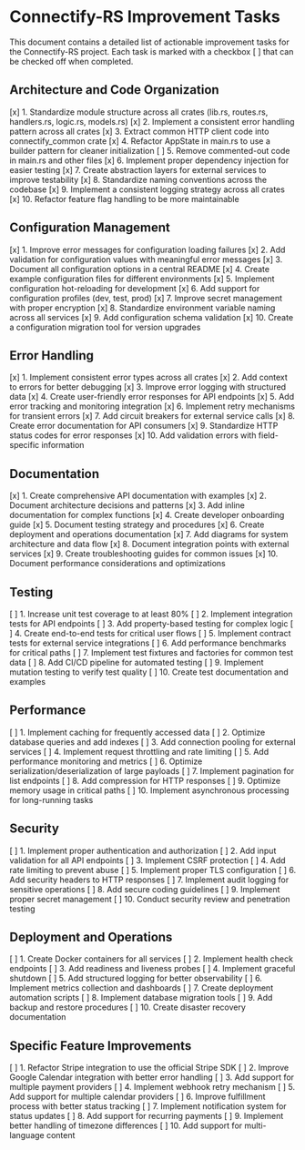 # Connectify-RS Improvement Tasks

This document contains a detailed list of actionable improvement tasks for the Connectify-RS project. Each task is marked with a checkbox [ ] that can be checked off when completed.

## Architecture and Code Organization

[x] 1. Standardize module structure across all crates (lib.rs, routes.rs, handlers.rs, logic.rs, models.rs)
[x] 2. Implement a consistent error handling pattern across all crates
[x] 3. Extract common HTTP client code into connectify_common crate
[x] 4. Refactor AppState in main.rs to use a builder pattern for cleaner initialization
[ ] 5. Remove commented-out code in main.rs and other files
[x] 6. Implement proper dependency injection for easier testing
[x] 7. Create abstraction layers for external services to improve testability
[x] 8. Standardize naming conventions across the codebase
[x] 9. Implement a consistent logging strategy across all crates
[x] 10. Refactor feature flag handling to be more maintainable

## Configuration Management

[x] 1. Improve error messages for configuration loading failures
[x] 2. Add validation for configuration values with meaningful error messages
[x] 3. Document all configuration options in a central README
[x] 4. Create example configuration files for different environments
[x] 5. Implement configuration hot-reloading for development
[x] 6. Add support for configuration profiles (dev, test, prod)
[x] 7. Improve secret management with proper encryption
[x] 8. Standardize environment variable naming across all services
[x] 9. Add configuration schema validation
[x] 10. Create a configuration migration tool for version upgrades

## Error Handling

[x] 1. Implement consistent error types across all crates
[x] 2. Add context to errors for better debugging
[x] 3. Improve error logging with structured data
[x] 4. Create user-friendly error responses for API endpoints
[x] 5. Add error tracking and monitoring integration
[x] 6. Implement retry mechanisms for transient errors
[x] 7. Add circuit breakers for external service calls
[x] 8. Create error documentation for API consumers
[x] 9. Standardize HTTP status codes for error responses
[x] 10. Add validation errors with field-specific information

## Documentation

[x] 1. Create comprehensive API documentation with examples
[x] 2. Document architecture decisions and patterns
[x] 3. Add inline documentation for complex functions
[x] 4. Create developer onboarding guide
[x] 5. Document testing strategy and procedures
[x] 6. Create deployment and operations documentation
[x] 7. Add diagrams for system architecture and data flow
[x] 8. Document integration points with external services
[x] 9. Create troubleshooting guides for common issues
[x] 10. Document performance considerations and optimizations

## Testing

[ ] 1. Increase unit test coverage to at least 80%
[ ] 2. Implement integration tests for API endpoints
[ ] 3. Add property-based testing for complex logic
[ ] 4. Create end-to-end tests for critical user flows
[ ] 5. Implement contract tests for external service integrations
[ ] 6. Add performance benchmarks for critical paths
[ ] 7. Implement test fixtures and factories for common test data
[ ] 8. Add CI/CD pipeline for automated testing
[ ] 9. Implement mutation testing to verify test quality
[ ] 10. Create test documentation and examples

## Performance

[ ] 1. Implement caching for frequently accessed data
[ ] 2. Optimize database queries and add indexes
[ ] 3. Add connection pooling for external services
[ ] 4. Implement request throttling and rate limiting
[ ] 5. Add performance monitoring and metrics
[ ] 6. Optimize serialization/deserialization of large payloads
[ ] 7. Implement pagination for list endpoints
[ ] 8. Add compression for HTTP responses
[ ] 9. Optimize memory usage in critical paths
[ ] 10. Implement asynchronous processing for long-running tasks

## Security

[ ] 1. Implement proper authentication and authorization
[ ] 2. Add input validation for all API endpoints
[ ] 3. Implement CSRF protection
[ ] 4. Add rate limiting to prevent abuse
[ ] 5. Implement proper TLS configuration
[ ] 6. Add security headers to HTTP responses
[ ] 7. Implement audit logging for sensitive operations
[ ] 8. Add secure coding guidelines
[ ] 9. Implement proper secret management
[ ] 10. Conduct security review and penetration testing

## Deployment and Operations

[ ] 1. Create Docker containers for all services
[ ] 2. Implement health check endpoints
[ ] 3. Add readiness and liveness probes
[ ] 4. Implement graceful shutdown
[ ] 5. Add structured logging for better observability
[ ] 6. Implement metrics collection and dashboards
[ ] 7. Create deployment automation scripts
[ ] 8. Implement database migration tools
[ ] 9. Add backup and restore procedures
[ ] 10. Create disaster recovery documentation

## Specific Feature Improvements

[ ] 1. Refactor Stripe integration to use the official Stripe SDK
[ ] 2. Improve Google Calendar integration with better error handling
[ ] 3. Add support for multiple payment providers
[ ] 4. Implement webhook retry mechanism
[ ] 5. Add support for multiple calendar providers
[ ] 6. Improve fulfillment process with better status tracking
[ ] 7. Implement notification system for status updates
[ ] 8. Add support for recurring payments
[ ] 9. Implement better handling of timezone differences
[ ] 10. Add support for multi-language content
